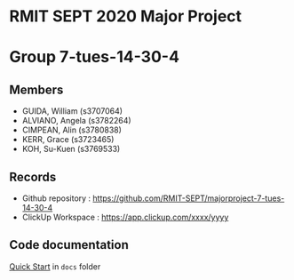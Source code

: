 # RMIT SEPT 2020 Major Project

# Group 7-tues-14-30-4

## Members
* GUIDA, William (s3707064)
* ALVIANO, Angela (s3782264)
* CIMPEAN, Alin (s3780838)
* KERR, Grace (s3723465)
* KOH, Su-Kuen (s3769533)

## Records

* Github repository : https://github.com/RMIT-SEPT/majorproject-7-tues-14-30-4
* ClickUp Workspace : https://app.clickup.com/xxxx/yyyy


## Code documentation

[Quick Start](/docs/README.md) in `docs` folder
